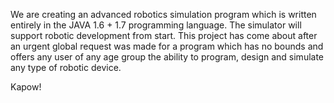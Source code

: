 We are creating an advanced robotics simulation program which is written entirely in the JAVA 1.6 + 1.7 programming language. The simulator will support robotic development from start. This project has come about after an urgent global request was made for a program which has no bounds and offers any user of any age group the ability to program, design and simulate any type of robotic device.

Kapow!